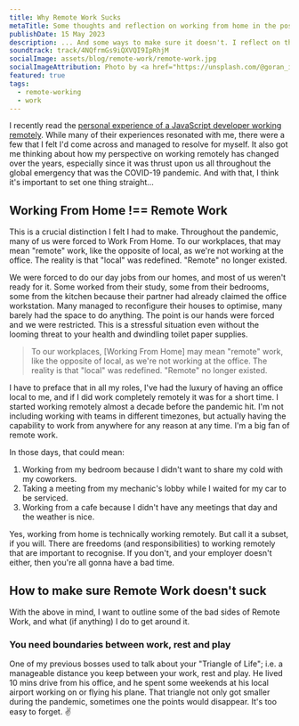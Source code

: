 ```yaml
---
title: Why Remote Work Sucks
metaTitle: Some thoughts and reflection on working from home in the post-pandemic era
publishDate: 15 May 2023
description: ... And some ways to make sure it doesn't. I reflect on the good and bad sides of WFH, and how to make the most of this post-pandemic shift.
soundtrack: track/4NQfrmGs9iQXVQI9IpRhjM
socialImage: assets/blog/remote-work/remote-work.jpg
socialImageAttribution: Photo by <a href="https://unsplash.com/@goran_ivos?utm_source=unsplash&utm_medium=referral&utm_content=creditCopyText">Goran Ivos</a> on <a href="https://unsplash.com/photos/idmvPhF8t4E?utm_source=unsplash&utm_medium=referral&utm_content=creditCopyText">Unsplash</a>
featured: true
tags:
  - remote-working
  - work
---
```


I recently read the [personal experience of a JavaScript developer working remotely](https://dev.to/viktoriabors/dark-side-of-remote-work-personal-experience-5dch). While many of their experiences resonated with me, there were a few that I felt I'd come across and managed to resolve for myself. It also got me thinking about how my perspective on working remotely has changed over the years, especially since it was thrust upon us all throughout the global emergency that was the COVID-19 pandemic. And with that, I think it's important to set one thing straight...

## Working From Home !== Remote Work

This is a crucial distinction I felt I had to make. Throughout the pandemic, many of us were forced to Work From Home. To our workplaces, that may mean "remote" work, like the opposite of local, as we're not working at the office. The reality is that "local" was redefined. "Remote" no longer existed.

We were forced to do our day jobs from our homes, and most of us weren't ready for it. Some worked from their study, some from their bedrooms, some from the kitchen because their partner had already claimed the office workstation. Many managed to reconfigure their houses to optimise, many barely had the space to do anything. The point is our hands were forced and we were restricted. This is a stressful situation even without the looming threat to your health and dwindling toilet paper supplies.

> To our workplaces, [Working From Home] may mean "remote" work, like the opposite of local, as we're not working at the office. The reality is that "local" was redefined. "Remote" no longer existed.

I have to preface that in all my roles, I've had the luxury of having an office local to me, and if I did work completely remotely it was for a short time. I started working remotely almost a decade before the pandemic hit. I'm not including working with teams in different timezones, but actually having the capability to work from anywhere for any reason at any time. I'm a big fan of remote work.

In those days, that could mean:

1. Working from my bedroom because I didn't want to share my cold with my coworkers.
2. Taking a meeting from my mechanic's lobby while I waited for my car to be serviced.
3. Working from a cafe because I didn't have any meetings that day and the weather is nice.

Yes, working from home is technically working remotely. But call it a subset, if you will. There are freedoms (and responsibilities) to working remotely that are important to recognise. If you don't, and your employer doesn't either, then you're all gonna have a bad time.

## How to make sure Remote Work doesn't suck

With the above in mind, I want to outline some of the bad sides of Remote Work, and what (if anything) I do to get around it.

### You need boundaries between work, rest and play

One of my previous bosses used to talk about your "Triangle of Life"; i.e. a manageable distance you keep between your work, rest and play. He lived 10 mins drive from his office, and he spent some weekends at his local airport working on or flying his plane. That triangle not only got smaller during the pandemic, sometimes one the points would disappear. It's too easy to forget.
✌️
